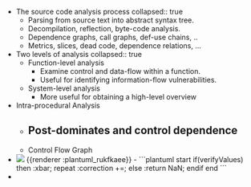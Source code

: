 - The source code analysis process
  collapsed:: true
	- Parsing from source text into abstract syntax tree.
	- Decompilation, reflection, byte-code analysis.
	- Dependence graphs, call graphs, def-use chains, ..
	- Metrics, slices, dead code, dependence relations, ...
- Two levels of analysis
  collapsed:: true
	- Function-level analysis
		- Examine control and data-flow within a function.
		- Useful for identifying information-flow vulnerabilities.
	- System-level analysis
		- More useful for obtaining a high-level overview
- Intra-procedural Analysis
	- Post-dominates and control dependence
		-
	- Control Flow Graph
- <img src="https://www.plantuml.com/plantuml/png/Kr0eBaaiAk7AJDCeIotAJAiCIymfJItML2Z9ICtZigf8IYoovahDAKvLuB8gIYqfBSfJy4lq0mhbfMIcWKWk0000" />
  {{renderer :plantuml_rukfkaee}}
	- ```plantuml 
	  start
	  if(verifyValues) then
	  :xbar;
	  repeat
	  :correction +=;
	  else 
	  :return NaN;
	  endif
	  end
	  ```
-